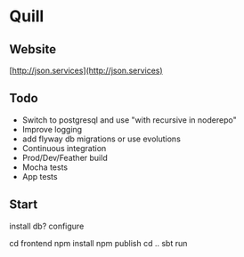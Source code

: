 # Quill

## Website

[http://json.services](http://json.services)

## Todo

* Switch to postgresql and use "with recursive in noderepo"
* Improve logging
* add flyway db migrations  or use evolutions
* Continuous integration
* Prod/Dev/Feather build
* Mocha tests
* App tests

## Start

install db?
configure

cd frontend
npm install
npm publish
cd ..
sbt run
